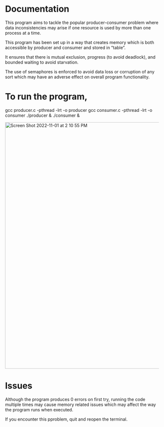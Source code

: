 # Documentation

This program aims to tackle the popular producer-consumer problem where data inconsistencies may arise if one resource is used by more than one process at a time.

This program has been set up in a way that creates memory which is both accessible by producer and consumer and stored  in “table”.

It ensures that there is mutual exclusion, progress (to avoid deadlock), and bounded waiting to avoid starvation.

The use of semaphores is enforced to avoid data loss or corruption of any sort which may have an adverse effect on overall program functionality.


# To run the program,

gcc producer.c -pthread -lrt -o producer
gcc consumer.c -pthread -lrt -o consumer
./producer & ./consumer &

<img width="807" alt="Screen Shot 2022-11-01 at 2 10 55 PM" src="https://user-images.githubusercontent.com/25392258/199383401-0c010854-bae9-48ba-a540-d4f0ef518c56.png">


# Issues

Although the program produces 0 errors on first try, running the code multiple times may cause memory related issues which may affect the way the program runs when executed.

If you encounter this pproblem, quit and reopen the terminal.

